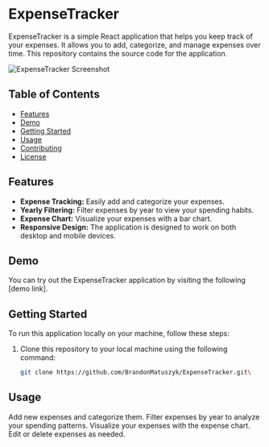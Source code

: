 # ExpenseTracker

ExpenseTracker is a simple React application that helps you keep track of your expenses. It allows you to add, categorize, and manage expenses over time. This repository contains the source code for the application.

![ExpenseTracker Screenshot](/screenshot.png)

## Table of Contents

- [Features](#features)
- [Demo](#demo)
- [Getting Started](#getting-started)
- [Usage](#usage)
- [Contributing](#contributing)
- [License](#license)

## Features

- **Expense Tracking:** Easily add and categorize your expenses.
- **Yearly Filtering:** Filter expenses by year to view your spending habits.
- **Expense Chart:** Visualize your expenses with a bar chart.
- **Responsive Design:** The application is designed to work on both desktop and mobile devices.

## Demo

You can try out the ExpenseTracker application by visiting the following [demo link].

## Getting Started

To run this application locally on your machine, follow these steps:

1. Clone this repository to your local machine using the following command:

   ```bash
   git clone https://github.com/BrandonMatuszyk/ExpenseTracker.git\
   
## Usage

Add new expenses and categorize them.
Filter expenses by year to analyze your spending patterns.
Visualize your expenses with the expense chart.
Edit or delete expenses as needed.

